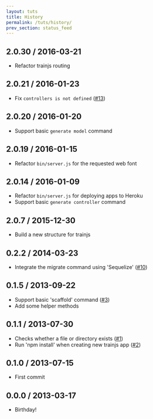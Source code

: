 ```yaml
---
layout: tuts
title: History
permalink: /tuts/history/
prev_section: status_feed
---
```


## 2.0.30 / 2016-03-21
- Refactor trainjs routing

## 2.0.21 / 2016-01-23
- Fix `controllers is not defined` ([#13](https://github.com/nodeontrain/trainjs/issues/13))

## 2.0.20 / 2016-01-20
- Support basic `generate model` command

## 2.0.19 / 2016-01-15
- Refactor `bin/server.js` for the requested web font

## 2.0.14 / 2016-01-09
- Refactor `bin/server.js` for deploying apps to Heroku
- Support basic `generate controller` command

## 2.0.7 / 2015-12-30
- Build a new structure for trainjs

## 0.2.2 / 2014-03-23
- Integrate the migrate command using 'Sequelize' ([#10](https://github.com/nodeontrain/trainjs/issues/10))

## 0.1.5 / 2013-09-22
- Support basic 'scaffold' command ([#3](https://github.com/nodeontrain/trainjs/issues/3))
- Add some helper methods

## 0.1.1 / 2013-07-30
- Checks whether a file or directory exists ([#1](https://github.com/nodeontrain/trainjs/issues/1))
- Run 'npm install' when creating new trainjs app ([#2](https://github.com/nodeontrain/trainjs/issues/2))

## 0.1.0 / 2013-07-15
- First commit

## 0.0.0 / 2013-03-17
- Birthday!
